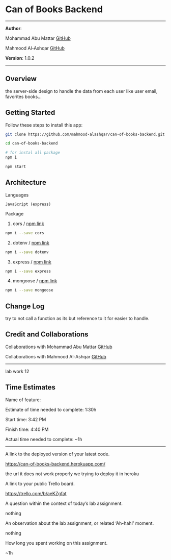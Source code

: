 # Can of Books Backend

***

**Author**: 

Mohammad Abu Mattar [GitHub](https://github.com/MKAbuMattar/)

Mahmood Al-Ashqar [GitHub](https://github.com/mahmood-alashqar)

**Version**: 1.0.2
<!-- (increment the patch/fix version number if you make more commits past your first submission) -->

***

## Overview
<!-- Provide a high level overview of what this application is and why you are building it, beyond the fact that it's an assignment for this class. (i.e. What's your problem domain?) -->

the server-side design to handle the data from each user like user email, favorites books...

## Getting Started
<!-- What are the steps that a user must take in order to build this app on their own machine and get it running? -->

Follow these steps to install this app:

```bash
git clone https://github.com/mahmood-alashqar/can-of-books-backend.git

cd can-of-books-backend

# for instal all package
npm i

npm start
```

## Architecture
<!-- Provide a detailed description of the application design. What technologies (languages, libraries, etc) you're using, and any other relevant design information. -->

Languages
```
JavaScript (express)
```

Package

1. cors / [npm link](https://www.npmjs.com/package/cors)

```bash
npm i --save cors
```

2. dotenv / [npm link](https://www.npmjs.com/package/dotenv)

```bash
npm i --save dotenv
```

3. express / [npm link](https://www.npmjs.com/package/express)

```bash
npm i --save express
```

4. mongoose / [npm link](https://www.npmjs.com/package/mongoose)

```bash
npm i --save mongoose
```

## Change Log
<!-- Use this area to document the iterative changes made to your application as each feature is successfully implemented. Use time stamps. Here's an example:

01-01-2001 4:59pm - Application now has a fully-functional express server, with a GET route for the location resource. -->

try to not call a function as its but reference to it for easier to handle.

## Credit and Collaborations
<!-- Give credit (and a link) to other people or resources that helped you build this application. -->

Collaborations with Mohammad Abu Mattar [GitHub](https://github.com/MKAbuMattar/)

Collaborations with Mahmood Al-Ashqar [GitHub](https://github.com/mahmood-alashqar)

***

lab work 12
## Time Estimates

Name of feature: 

Estimate of time needed to complete: 1:30h

Start time: 3:42 PM

Finish time: 4:40 PM

Actual time needed to complete: ~1h

***

A link to the deployed version of your latest code.

https://can-of-books-backend.herokuapp.com/

the url it does not work properly we trying to deploy it in heroku

A link to your public Trello board.

https://trello.com/b/aeKZgfat

A question within the context of today’s lab assignment.

nothing

An observation about the lab assignment, or related ‘Ah-hah!’ moment.

nothing

How long you spent working on this assignment.

~1h
